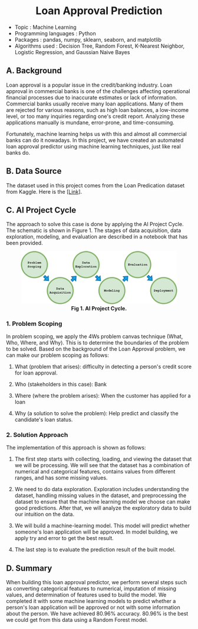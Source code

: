 # <center><b>Loan Approval Prediction</b><center>

<p>

- Topic : Machine Learning
- Programming languages : Python
- Packages : pandas, numpy, sklearn, seaborn, and matplotlib
- Algorithms used : Decision Tree, Random Forest, K-Nearest Neighbor, Logistic Regression, and Gaussian Naive Bayes</p>

## A. Background

<p>Loan approval is a popular issue in the credit/banking industry. Loan approval in commercial banks is one of the challenges affecting operational financial processes due to inaccurate estimates or lack of information. Commercial banks usually receive many loan applications. Many of them are rejected for various reasons, such as high loan balances, a low-income level, or too many inquiries regarding one's credit report. Analyzing these applications manually is mundane, error-prone, and time-consuming. 

Fortunately, machine learning helps us with this and almost all commercial banks can do it nowadays. In this project, we have created an automated loan approval predictor using machine learning techniques, just like real banks do.</p>

## B. Data Source

<p>The dataset used in this project comes from the Loan Predication dataset from Kaggle. Here is the <a href="https://www.kaggle.com/ninzaami/loan-predication/home"> [Link]</a>.</p>

## C. AI Project Cycle


<p>The approach to solve this case is done by applying the AI Project Cycle. The schematic is shown in Figure 1. The stages of data acquisition, data exploration, modeling, and evaluation are described in a notebook that has been provided.</p>

<figure>
  <img src="AI_Project_Cycle.png" alt="Alt Text">
  <figcaption style="text-align:center;"><b>Fig 1. AI Project Cycle.</b></figcaption>
</figure>

### 1. Problem Scoping

<p>In problem scoping, we apply the 4Ws problem canvas technique (What, Who, Where, and Why). This is to determine the boundaries of the problem to be solved. Based on the background of the Loan Approval problem, we can make our problem scoping as follows:

  1. What (problem that arises): difficulty in detecting a person's credit score for loan approval.
  
  2. Who (stakeholders in this case): Bank
  
  3. Where (where the problem arises): When the customer has applied for a loan
  
  4. Why (a solution to solve the problem): Help predict and classify the candidate's loan status.</p>

### 2. Solution Approach 

<p>The implementation of this approach is shown as follows:

  1. The first step starts with collecting, loading, and viewing the dataset that we will be processing. We will see that the dataset has a combination of numerical and categorical features, contains values from different ranges, and has some missing values.

  2. We need to do data exploration. Exploration includes understanding the dataset, handling missing values in the dataset, and preprocessing the dataset to ensure that the machine learning model we choose can make good predictions. After that, we will analyze the exploratory data to build our intuition on the data.

  3. We will build a machine-learning model. This model will predict whether someone's loan application will be approved. In model building, we apply try and error to get the best result.

  4. The last step is to evaluate the prediction result of the built model.</p>

## D. Summary

<p>When building this loan approval predictor, we perform several steps such as converting categorical features to numerical, imputation of missing values, and determination of features used to build the model. We completed it with some machine learning models to predict whether a person's loan application will be approved or not with some information about the person. We have achieved 80.96% accuracy. 80.96% is the best we could get from this data using a Random Forest model.
</p>